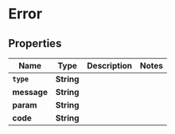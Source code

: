 

# Error


## Properties

Name | Type | Description | Notes
------------ | ------------- | ------------- | -------------
**`type`** | **String** |  | 
**message** | **String** |  | 
**param** | **String** |  | 
**code** | **String** |  | 



